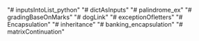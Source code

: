 "# inputsIntoList_python" 
"# dictAsInputs" 
"# palindrome_ex" 
"# gradingBaseOnMarks" 
"# dogLink" 
"# exceptionOfletters" 
"# Encapsulation" 
"# inheritance" 
"# banking_encapsulation" 
"# matrixContinuation" 
